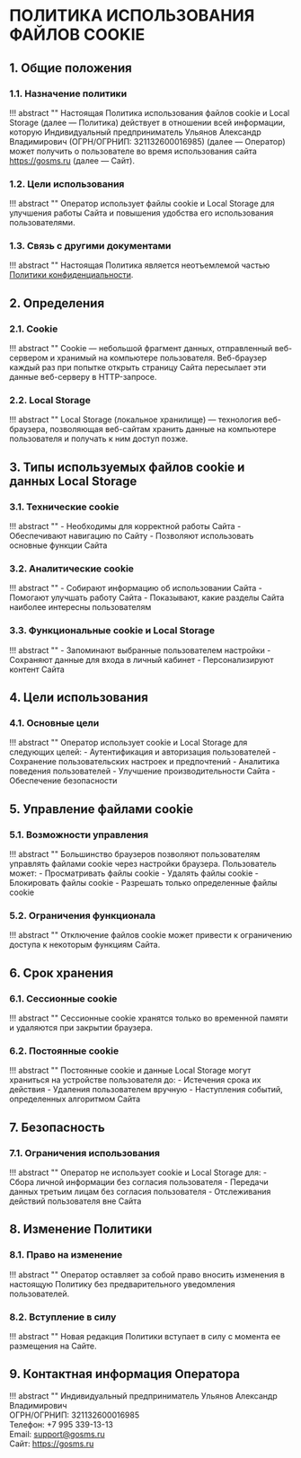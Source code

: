 # ПОЛИТИКА ИСПОЛЬЗОВАНИЯ ФАЙЛОВ COOKIE

## 1. Общие положения

### 1.1. Назначение политики
!!! abstract ""
    Настоящая Политика использования файлов cookie и Local Storage (далее — Политика) действует в отношении всей информации, которую Индивидуальный предприниматель Ульянов Александр Владимирович (ОГРН/ОГРНИП: 321132600016985) (далее — Оператор) может получить о пользователе во время использования сайта https://gosms.ru (далее — Сайт).

### 1.2. Цели использования
!!! abstract ""
    Оператор использует файлы cookie и Local Storage для улучшения работы Сайта и повышения удобства его использования пользователями.

### 1.3. Связь с другими документами
!!! abstract ""
    Настоящая Политика является неотъемлемой частью [Политики конфиденциальности](/legal/politika-konfidencialnosti/).

## 2. Определения

### 2.1. Cookie
!!! abstract ""
    Cookie — небольшой фрагмент данных, отправленный веб-сервером и хранимый на компьютере пользователя. Веб-браузер каждый раз при попытке открыть страницу Сайта пересылает эти данные веб-серверу в HTTP-запросе.

### 2.2. Local Storage
!!! abstract ""
    Local Storage (локальное хранилище) — технология веб-браузера, позволяющая веб-сайтам хранить данные на компьютере пользователя и получать к ним доступ позже.

## 3. Типы используемых файлов cookie и данных Local Storage

### 3.1. Технические cookie
!!! abstract ""
    - Необходимы для корректной работы Сайта
    - Обеспечивают навигацию по Сайту
    - Позволяют использовать основные функции Сайта

### 3.2. Аналитические cookie
!!! abstract ""
    - Собирают информацию об использовании Сайта
    - Помогают улучшать работу Сайта
    - Показывают, какие разделы Сайта наиболее интересны пользователям

### 3.3. Функциональные cookie и Local Storage
!!! abstract ""
    - Запоминают выбранные пользователем настройки
    - Сохраняют данные для входа в личный кабинет
    - Персонализируют контент Сайта

## 4. Цели использования

### 4.1. Основные цели
!!! abstract ""
    Оператор использует cookie и Local Storage для следующих целей:
    - Аутентификация и авторизация пользователей
    - Сохранение пользовательских настроек и предпочтений
    - Аналитика поведения пользователей
    - Улучшение производительности Сайта
    - Обеспечение безопасности

## 5. Управление файлами cookie

### 5.1. Возможности управления
!!! abstract ""
    Большинство браузеров позволяют пользователям управлять файлами cookie через настройки браузера. Пользователь может:
    - Просматривать файлы cookie
    - Удалять файлы cookie
    - Блокировать файлы cookie
    - Разрешать только определенные файлы cookie

### 5.2. Ограничения функционала
!!! abstract ""
    Отключение файлов cookie может привести к ограничению доступа к некоторым функциям Сайта.

## 6. Срок хранения

### 6.1. Сессионные cookie
!!! abstract ""
    Сессионные cookie хранятся только во временной памяти и удаляются при закрытии браузера.

### 6.2. Постоянные cookie
!!! abstract ""
    Постоянные cookie и данные Local Storage могут храниться на устройстве пользователя до:
    - Истечения срока их действия
    - Удаления пользователем вручную
    - Наступления событий, определенных алгоритмом Сайта

## 7. Безопасность

### 7.1. Ограничения использования
!!! abstract ""
    Оператор не использует cookie и Local Storage для:
    - Сбора личной информации без согласия пользователя
    - Передачи данных третьим лицам без согласия пользователя
    - Отслеживания действий пользователя вне Сайта

## 8. Изменение Политики

### 8.1. Право на изменение
!!! abstract ""
    Оператор оставляет за собой право вносить изменения в настоящую Политику без предварительного уведомления пользователей.

### 8.2. Вступление в силу
!!! abstract ""
    Новая редакция Политики вступает в силу с момента ее размещения на Сайте.

## 9. Контактная информация Оператора

!!! abstract ""
    Индивидуальный предприниматель Ульянов Александр Владимирович  
    ОГРН/ОГРНИП: 321132600016985  
    Телефон: +7 995 339-13-13  
    Email: <support@gosms.ru>  
    Сайт: <https://gosms.ru> 